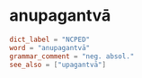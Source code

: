 # anupagantvā

``` toml
dict_label = "NCPED"
word = "anupagantvā"
grammar_comment = "neg. absol."
see_also = ["upagantvā"]
```

